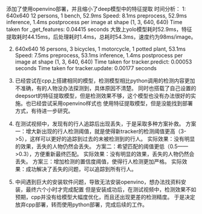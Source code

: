添加了使用openvino部署，并且缩小了deep模型中的特征提取
时间分析：
1:  640x640 12 persons, 1 bench, 52.9ms
    Speed: 8.1ms preprocess, 52.9ms inference, 1.4ms postprocess per image at shape (1, 3, 640, 640)
    Time taken for _get_features: 0.04415 seconds
    大致上yolo模型耗时52.9ms，特征提取耗时44.15ms，后处理耗时1.4ms，总耗时54.3ms，速度约为98ms/image。

2.  640x640 16 persons, 3 bicycles, 1 motorcycle, 1 potted plant, 53.1ms
    Speed: 7.5ms preprocess, 53.1ms inference, 1.4ms postprocess per image at shape (1, 3, 640, 640)
    Time taken for tracker.predict: 0.00053 seconds
    Time taken for tracker.update: 0.00177 seconds

3.  已经尝试在cpp上搭建相同的模型，检测模型相比python调用的检测内容更加不准确，有的人物没办法探测到，具体原因不清楚。
    同时也搭载了自己设置的deepsort的特征提取模型，但是检测效果不够，这个模型也没有办法很好的实施。也已经尝试采用openvino样式也
    使用特征提取模型，但是没能找到部署方式，有待进一步研究。

4.  在测试视频中，发现有的行人追踪后出现丢失，于是采取多种方案补救。
    方案一：增大新出现的行人检测阈值，就是使得新tracker的检测阈值更高（3->5），这样可以更好的追踪到过去的未被检测到的行人。
    实际效果：没有明显的效果，丢失的人物仍然会丢失。
    方案二：希望匹配的阈值更低（0.5——>0.3），方便重新最终匹配。
    实际效果：没有明显的效果，丢失的人物仍然会丢失。
    方案三：增加检测的置信度阈值，使得行人检测更加严格。
    实际效果：成功解决了丢失的问题，可以追踪到所有行人。

5.  中间遇到巨大的安装软件问题，导致无法安装openvino，想办法找资料安装，最终六个小时才完成配置
    但是安装成功后，在测试视频中，检测效果不如预期，cpp并没有给模型大幅度优化，而且还出现更差的检测精度。
    于是决定放弃cpp部署，转而使用python部署，完成后续的工作。

